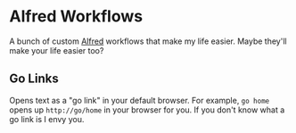 # Alfred Workflows

A bunch of custom [Alfred](https://www.alfredapp.com/) workflows that make my life easier. Maybe they'll make your life easier too?

## Go Links

Opens text as a "go link" in your default browser. For example, `go home` opens up `http://go/home` in your browser for you. If you don't know what a go link is I envy you.
